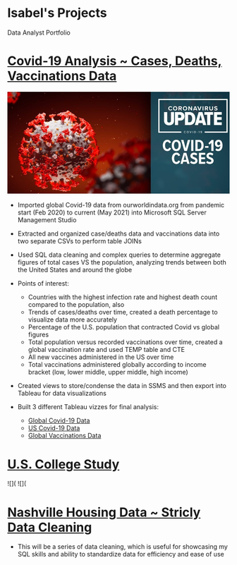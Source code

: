 # Isabel's Projects
Data Analyst Portfolio


# [Covid-19 Analysis ~ Cases, Deaths, Vaccinations Data](https://github.com/itummino/PortfolioProjects/blob/main/CovidData.sql)

![](/images/covid-19.jpg)  

- Imported global Covid-19 data from ourworldindata.org from pandemic start (Feb 2020) to current (May 2021) into Microsoft SQL Server Management Studio
- Extracted and organized case/deaths data and vaccinations data into two separate CSVs to perform table JOINs
- Used SQL data cleaning and complex queries to determine aggregate figures of total cases VS the population, analyzing trends between both the United States and around the globe
- Points of interest: 
    - Countries with the highest infection rate and highest death count compared to the population, also 
    - Trends of cases/deaths over time, created a death percentage to visualize data more accurately
    - Percentage of the U.S. population that contracted Covid vs global figures
    - Total population versus recorded vaccinations over time, created a global vaccination rate and used TEMP table and CTE 
    - All new vaccines administered in the US over time
    - Total vaccinations administered globally according to income bracket (low, lower middle, upper middle, high income)
- Created views to store/condense the data in SSMS and then export into Tableau for data visualizations

- Built 3 different Tableau vizzes for final analysis:
    - [Global Covid-19 Data](https://public.tableau.com/app/profile/isabel.tummino/viz/GlobalCovid19Data/GlobalCovidData)
    - [US Covid-19 Data](https://public.tableau.com/app/profile/isabel.tummino/viz/U_S_Covid19Data/U_S_CovidData)
    - [Global Vaccinations Data](https://public.tableau.com/app/profile/isabel.tummino/viz/VaccinationsData/GlobalVaccinationData)

# [U.S. College Study](https://github.com/itummino/PortfolioProjects/blob/main/CollegeData.sql)
![](   ![](

# [Nashville Housing Data ~ Stricly Data Cleaning](https://github.com/itummino/PortfolioProjects/blob/main/HousingData.sql)
- This will be a series of data cleaning, which is useful for showcasing my SQL skills and ability to standardize data for efficiency and ease of use
